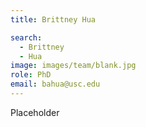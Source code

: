 ```yaml
---
title: Brittney Hua

search:
  - Brittney 
  - Hua
image: images/team/blank.jpg
role: PhD
email: bahua@usc.edu
---
```


Placeholder
